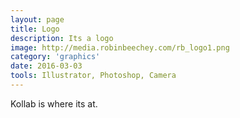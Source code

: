 ```yaml
---
layout: page
title: Logo
description: Its a logo
image: http://media.robinbeechey.com/rb_logo1.png
category: 'graphics'
date: 2016-03-03
tools: Illustrator, Photoshop, Camera
---
```


Kollab is where its at.
